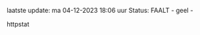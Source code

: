 laatste update: 
ma 04-12-2023 18:06   uur 
Status: FAALT - geel - 
<div class="service Y">httpstat</div>